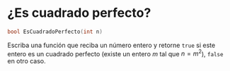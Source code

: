 # ¿Es cuadrado perfecto?

```cpp
bool EsCuadradoPerfecto(int n)
```

Escriba una función que reciba un número entero
y retorne `true` si este entero es un cuadrado perfecto
(existe un entero $m$ tal que $n = m^2$),
`false` en otro caso.